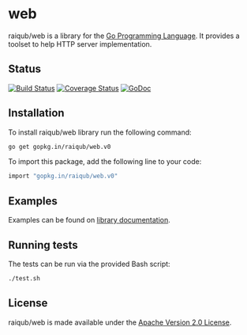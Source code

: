 # web

raiqub/web is a library for the [Go Programming Language][go]. It provides
a toolset to help HTTP server implementation.

## Status

[![Build Status](https://travis-ci.org/raiqub/web.svg?branch=master)](https://travis-ci.org/raiqub/web)
[![Coverage Status](https://coveralls.io/repos/raiqub/web/badge.svg?branch=master&service=github)](https://coveralls.io/github/raiqub/web?branch=master)
[![GoDoc](https://godoc.org/github.com/raiqub/web?status.svg)](http://godoc.org/github.com/raiqub/web)

## Installation

To install raiqub/web library run the following command:

```bash
go get gopkg.in/raiqub/web.v0
```

To import this package, add the following line to your code:

```bash
import "gopkg.in/raiqub/web.v0"
```

## Examples

Examples can be found on [library documentation][doc].

## Running tests

The tests can be run via the provided Bash script:

```bash
./test.sh
```

## License

raiqub/web is made available under the [Apache Version 2.0 License][license].


[go]: http://golang.org/
[doc]: http://godoc.org/github.com/raiqub/web
[license]: http://www.apache.org/licenses/LICENSE-2.0
